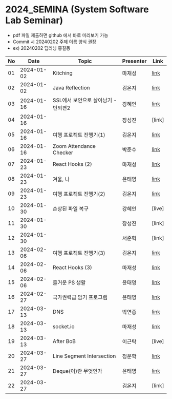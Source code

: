 # 2024_SEMINA (System Software Lab Seminar)
- pdf 파일 제출하면 github 에서 바로 미리보기 가능
- Commit 시 20240202 주제 이름 양식 권장
- ex) 20240202 딥러닝 홍길동

| No |Date|               Topic               |  Presenter  |    Link   |
|----|----------------|------------------------------------|-------------|-----------|
| 01 |2024-01-02|Kitching|마재성|[link](https://github.com/KITSSL/2024_SEMINA/blob/main/1%EC%9B%94/Kitching.pptx)|
| 02 |2024-01-02|Java Reflection|김온지|[link](./1월/Java%20Reflection.pdf)|
| 03 |2024-01-16|SSL에서 보안으로 살아남기 - 번외편2 |강혜인|[link](https://github.com/KITSSL/2024_SEMINA/blob/main/1%EC%9B%94/SSL%EC%97%90%EC%84%9C%20%EB%B3%B4%EC%95%88%EC%9C%BC%EB%A1%9C%20%EC%82%B4%EC%95%84%EB%82%A8%EA%B8%B0%20-%20%EB%B2%88%EC%99%B8%ED%8E%B82.pptx)
| 04 |2024-01-16| |장성진|[link]|
| 05 |2024-01-16|여행 프로젝트 진행기(1)|김온지|[link](./1월/travel%20project%201.pdf)|
| 06 |2024-01-16|Zoom Attendance Checker|박준수|[link](https://github.com/KITSSL/2024_SEMINA/blob/aafcf167485a421cb221ce40e75ede8658a51871/1%EC%9B%94/zoom-attendance.pdf)|
| 07 |2024-01-23|React Hooks (2)|마재성|[link](https://github.com/KITSSL/2024_SEMINA/commit/e9c0df36c5c017e1bf30e86136401e22001ca870)|
| 08 |2024-01-23|겨울, 나|윤태영|[link](https://github.com/KITSSL/2024_SEMINA/blob/main/1%EC%9B%94/%EA%B2%A8%EC%9A%B8%2C%20%EB%82%98.pdf)|
| 09 |2024-01-23|여행 프로젝트 진행기(2) |김온지|[link](./1월/여행%20프로젝트%20진행기(2).pdf)|
| 10 |2024-01-30|손상된 파일 복구|강혜인|[live]|
| 11 |2024-01-30| |장성진|[link]|
| 12 |2024-01-30| |서준혁|[link]|
| 13 |2024-02-06|여행 프로젝트 진행기(3) |김온지|[link](2월/여행%20서비스%20진행기(3).pdf)|
| 14 |2024-02-06|React Hooks (3)|마재성|[link](https://github.com/KITSSL/2024_SEMINA/blob/main/2%EC%9B%94/React%20Hooks(3).pptx)|
| 15 |2024-02-06|즐거운 PS 생활|윤태영|[link](https://github.com/KITSSL/2024_SEMINA/blob/main/2%EC%9B%94/%EC%A6%90%EA%B1%B0%EC%9A%B4%20PS%20%EC%83%9D%ED%99%9C.pdf)|
| 16 |2024-02-27|국가권력급 암기 프로그램|윤태영|[link](https://github.com/KITSSL/2024_SEMINA/blob/main/2%EC%9B%94/%EA%B5%AD%EA%B0%80%EA%B6%8C%EB%A0%A5%EA%B8%89%20%EC%95%94%EA%B8%B0%20%ED%94%84%EB%A1%9C%EA%B7%B8%EB%9E%A8.pdf)|
| 17 |2024-03-13|DNS|박연종|[link](https://github.com/KITSSL/2024_SEMINA/blob/1d196d3088e2e882fe4084b87ba746a155679c2f/3%EC%9B%94/20240313_DNS.pdf)|
| 18 |2024-03-13|socket.io|마재성|[link](https://github.com/KITSSL/2024_SEMINA/blob/main/3%EC%9B%94/socket.io.pptx)|
| 19 |2024-03-13|After BoB|이근탁|[live]|
| 20 |2024-03-27|Line Segment Intersection|정운학|[link](https://github.com/KITSSL/2024_SEMINA/blob/main/3%EC%9B%94/Line%20Segment%20Intersection.pptx)
| 21 |2024-03-27|Deque(이)란 무엇인가|윤태영|[link](https://github.com/KITSSL/2024_SEMINA/blob/main/3%EC%9B%94/Deque(%EC%9D%B4)%EB%9E%80%20%EB%AC%B4%EC%97%87%EC%9D%B8%EA%B0%80.pdf)
| 22 |2024-03-27| |김온지|[link]
